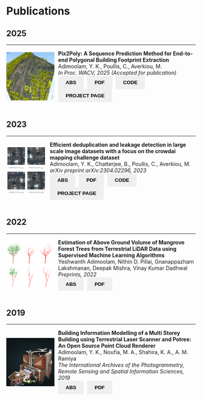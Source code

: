 <style>
  :root {
    --contact-icon-color: black;
    --contact-icon-background-color: #FAF8E3;
  }
  [data-md-color-scheme="slate"] {
    --contact-icon-color: black;
    --contact-icon-background-color: rgb(250, 248, 227, 0.7);
  }
  button {
      /*background-color: var(--contact-icon-background-color);*/
      border: none;
      color: var(--contact-icon-color);
      border-color: #C32406;
      padding: 10px 20px;
      text-align: center;
      text-decoration: none;
      display: inline-block;
      font-weight: bold;
      border-radius: 0px;
      margin-right: 5px;
  }
  button:hover {
      background-color: #555555; /* Dark grey */
  }
  .img-text {
    display: flex;
  }
  @media screen and (max-width: 600px) {
    .img-text {
      flex-direction: column;
    }
  }
</style>

# Publications

<!------->
<!--THIS IS A PUBLICATION ENTRY TEMPLATE-->
<!--<div class="img-text" style="align-items: center";>-->
<!--  <img style="float: left; margin-right: 10px" width="128" height="128" src="../assets/avatar.png">-->
<!--  <br clear="left"/>-->
<!--  <div style="text-align: ">-->
<!--    <strong>Paper title</strong><br>-->
<!--    Authors list, Doe, J.<br>-->
<!--    <em>Journal title</em><span style="float: right; margin-right: 10px">2023</span><br>-->
<!--    <button onclick="window.open('#','_blank')">ABS</button>-->
<!--    <button onclick="window.open('','_blank')">PDF</button>-->
<!--    <button onclick="window.open('','_blank')">CODE</button>-->
<!--    <button onclick="window.open('','_blank')">PROJECT PAGE</button>-->
<!--  </div>-->
<!--</div>-->
<!--<br>-->


## 2025

---
<div class="img-text" style="align-items: center";>
  <img style="float: left; margin-right: 10px" width="128" height="128" src="../assets/publications/innsbruck10.png">
  <br clear="left"/>
  <div style="text-align: ">
    <strong>Pix2Poly: A Sequence Prediction Method for End-to-end Polygonal Building Footprint Extraction</strong><br>
    Adimoolam, Y. K., Poullis, C., Averkiou, M.<br>
    <em>In Proc. WACV, 2025 (Accepted for publication)</em><br>
    <button class="md-button" onclick="window.open('','_blank')">ABS</button>
    <button class="md-button" onclick="window.open('','_blank')">PDF</button>
    <button class="md-button" onclick="window.open('https://github.com/yeshwanth95/Pix2Poly','_blank')">CODE</button>
    <button class="md-button" onclick="window.open('','_blank')">PROJECT PAGE</button>
  </div>
</div>
<br>


## 2023

---
<div class="img-text" style="align-items: center";>
  <img style="float: left; margin-right: 10px" width="128" height="128" src="../assets/publications/crowdai_dedup.png">
  <br clear="left"/>
  <div style="text-align: ">
    <strong>Efficient deduplication and leakage detection in large scale image datasets with a focus on the crowdai mapping challenge dataset</strong><br>
    Adimoolam, Y. K., Chatterjee, B., Poullis, C., Averkiou, M.<br>
    <em>arXiv preprint arXiv:2304.02296, 2023</em><br>
    <button class="md-button" onclick="window.open('https://arxiv.org/abs/2304.02296','_blank')">ABS</button>
    <button class="md-button" onclick="window.open('https://arxiv.org/pdf/2304.02296','_blank')">PDF</button>
    <button class="md-button" onclick="window.open('https://github.com/yeshwanth95/crowdai_hash_and_search','_blank')">CODE</button>
    <button class="md-button" onclick="window.open('https://datainspector.app','_blank')">PROJECT PAGE</button>
  </div>
</div>
<br>


## 2022
---
<div class="img-text" style="align-items: center";>
  <img style="float: left; margin-right: 10px" width="128" height="128" src="../assets/publications/tree_point_cloud_qsm.png">
  <br clear="left"/>
  <div style="text-align: ">
    <strong>Estimation of Above Ground Volume of Mangrove Forest Trees from Terrestrial LiDAR Data using Supervised Machine Learning Algorithms</strong><br>
    Yeshwanth Adimoolam, Nithin D. Pillai, Gnanappazham Lakshmanan, Deepak Mishra, Vinay Kumar Dadhwal<br>
    <em>Preprints, 2022</em><br>
    <button class="md-button" onclick="window.open('https://www.preprints.org/manuscript/202210.0190/v1','_blank')">ABS</button>
    <button class="md-button" onclick="window.open('https://www.preprints.org/manuscript/202210.0190/v1','_blank')">PDF</button>
  </div>
</div>
<br>


## 2019
---
<div class="img-text" style="align-items: center";>
  <img style="float: left; margin-right: 10px" width="128" height="128" src="../assets/publications/iist_library.png">
  <br clear="left"/>
  <div style="text-align: ">
    <strong>Building Information Modelling of a Multi Storey Building using Terrestrial Laser Scanner and Potree: An Open Source Point Cloud Renderer</strong><br>
    Adimoolam, Y. K., Noufia, M. A., Shahira, K. A., A. M. Ramiya<br>
    <em>The International Archives of the Photogrammetry, Remote Sensing and Spatial Information Sciences, 2019</em><br>
    <button class="md-button" onclick="window.open('https://isprs-archives.copernicus.org/articles/XLII-2-W17/421/2019','_blank')">ABS</button>
    <button class="md-button" onclick="window.open('https://isprs-archives.copernicus.org/articles/XLII-2-W17/421/2019/isprs-archives-XLII-2-W17-421-2019.pdf','_blank')">PDF</button>
  </div>
</div>
<br>


<!--**Efficient deduplication and leakage detection in large scale image datasets with a focus on the crowdai mapping challenge dataset**<br>-->
<!--Adimoolam, Y. K., Chatterjee, B., Poullis, P., Averkiou, M.<br>-->
<!--*arXiv preprint arXiv:2304.02296*<br>-->
<!--[ABS](){ .md-button }-->
